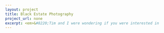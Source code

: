 ```yaml
---
layout: project
title: Black Estate Photography
project_url: none
excerpt: <em>&#8220;Tim and I were wondering if you were interested in a photography assignment in Waipara ... It'll be hard to mess up.&#8221;</em> <br /><br />Very Interested.
---
```


<script type="application/json" class="data">
{
	"noun": "Photographer",
	"images": [{
		"src": "/assets/img/black-estate/landscape-3col.jpg",
		"size": "landscape-3col"
	},{
		"src": "/assets/img/black-estate/landscape-4col.jpg",
		"size": "landscape-4col"
	},{
		"src": "/assets/img/black-estate/portrait-2col.jpg",
		"size": "portrait-2col"
	},{
		"src": "/assets/img/black-estate/portrait-3col.jpg",
		"size": "portrait-3col"
	},{
		"src": "/assets/img/black-estate/square-1col.jpg",
		"size": "square-1col"
	},{
		"src": "/assets/img/black-estate/square-2col.jpg",
		"size": "square-2col"
	},{
		"src": "/assets/img/black-estate/square-3col.jpg",
		"size": "square-3col"
	}]
}
</script>